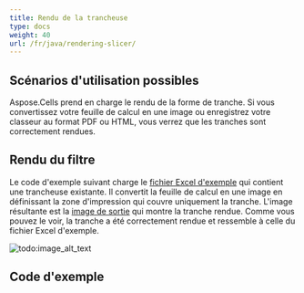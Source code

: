 ```yaml
---
title: Rendu de la trancheuse
type: docs
weight: 40
url: /fr/java/rendering-slicer/
---
```


## **Scénarios d'utilisation possibles**
Aspose.Cells prend en charge le rendu de la forme de tranche. Si vous convertissez votre feuille de calcul en une image ou enregistrez votre classeur au format PDF ou HTML, vous verrez que les tranches sont correctement rendues.
## **Rendu du filtre**
Le code d'exemple suivant charge le [fichier Excel d'exemple](67338485.xlsx) qui contient une trancheuse existante. Il convertit la feuille de calcul en une image en définissant la zone d'impression qui couvre uniquement la tranche. L'image résultante est la [image de sortie](67338486.png) qui montre la tranche rendue. Comme vous pouvez le voir, la tranche a été correctement rendue et ressemble à celle du fichier Excel d'exemple.

![todo:image_alt_text](rendering-slicer_1)
## **Code d'exemple**
